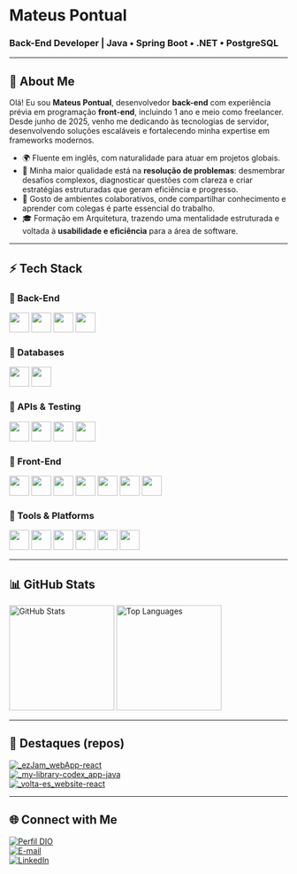 <h1 >
  <b>Mateus Pontual</b>
</h1>

<h3 >Back-End Developer | Java • Spring Boot • .NET • PostgreSQL</h3>

<hr/>

## 👋 About Me

Olá! Eu sou **Mateus Pontual**, desenvolvedor **back-end** com experiência prévia em programação **front-end**, incluindo 1 ano e meio como freelancer.  
Desde junho de 2025, venho me dedicando às tecnologias de servidor, desenvolvendo soluções escaláveis e fortalecendo minha expertise em frameworks modernos.

- 🌍 Fluente em inglês, com naturalidade para atuar em projetos globais.
- 🧩 Minha maior qualidade está na **resolução de problemas**: desmembrar desafios complexos, diagnosticar questões com clareza e criar estratégias estruturadas que geram eficiência e progresso.
- 🤝 Gosto de ambientes colaborativos, onde compartilhar conhecimento e aprender com colegas é parte essencial do trabalho.
- 🎓 Formação em Arquitetura, trazendo uma mentalidade estruturada e voltada à **usabilidade e eficiência** para a área de software.

<hr/>

## ⚡ Tech Stack

### 🔹 Back-End
<p >
  <img src="https://img.shields.io/badge/Java-0D1117?style=for-the-badge&logo=openjdk&logoColor=F89820" height="36" />
  <img src="https://img.shields.io/badge/Spring_Boot-0D1117?style=for-the-badge&logo=springboot&logoColor=6DB33F" height="36" />
  <img src="https://img.shields.io/badge/C%23-0D1117?style=for-the-badge&logo=csharp&logoColor=239120" height="36" />
  <img src="https://img.shields.io/badge/.NET-0D1117?style=for-the-badge&logo=dotnet&logoColor=512BD4" height="36" />
</p>

### 🔹 Databases
<p >
  <img src="https://img.shields.io/badge/PostgreSQL-0D1117?style=for-the-badge&logo=postgresql&logoColor=4169E1" height="36" />
  <img src="https://img.shields.io/badge/MySQL-0D1117?style=for-the-badge&logo=mysql&logoColor=4479A1" height="36" />
</p>

### 🔹 APIs & Testing
<p >
  <img src="https://img.shields.io/badge/REST-0D1117?style=for-the-badge&logo=fastapi&logoColor=009688" height="36" />
  <img src="https://img.shields.io/badge/OAuth-0D1117?style=for-the-badge&logo=auth0&logoColor=EB5424" height="36" />
  <img src="https://img.shields.io/badge/Swagger-0D1117?style=for-the-badge&logo=swagger&logoColor=85EA2D" height="36" />
  <img src="https://img.shields.io/badge/Postman-0D1117?style=for-the-badge&logo=postman&logoColor=FF6C37" height="36" />
</p>

### 🔹 Front-End
<p >
  <img src="https://img.shields.io/badge/JavaScript-0D1117?style=for-the-badge&logo=javascript&logoColor=F7DF1E" height="36" />
  <img src="https://img.shields.io/badge/React-0D1117?style=for-the-badge&logo=react&logoColor=61DAFB" height="36" />
  <img src="https://img.shields.io/badge/Redux-0D1117?style=for-the-badge&logo=redux&logoColor=764ABC" height="36" />
  <img src="https://img.shields.io/badge/HTML5-0D1117?style=for-the-badge&logo=html5&logoColor=E34F26" height="36" />
  <img src="https://img.shields.io/badge/CSS3-0D1117?style=for-the-badge&logo=css3&logoColor=1572B6" height="36" />
  <img src="https://img.shields.io/badge/Bootstrap-0D1117?style=for-the-badge&logo=bootstrap&logoColor=7952B3" height="36" />
  <img src="https://img.shields.io/badge/SASS-0D1117?style=for-the-badge&logo=sass&logoColor=CC6699" height="36" />
</p>

### 🔹 Tools & Platforms
<p >
  <img src="https://img.shields.io/badge/Git-0D1117?style=for-the-badge&logo=git&logoColor=F05032" height="36" />
  <img src="https://img.shields.io/badge/GitHub-0D1117?style=for-the-badge&logo=github&logoColor=white" height="36" />
  <img src="https://img.shields.io/badge/Maven-0D1117?style=for-the-badge&logo=apachemaven&logoColor=C71A36" height="36" />
  <img src="https://img.shields.io/badge/Node.js-0D1117?style=for-the-badge&logo=node.js&logoColor=339933" height="36" />
  <img src="https://img.shields.io/badge/Express.js-0D1117?style=for-the-badge&logo=express&logoColor=white" height="36" />
  <img src="https://img.shields.io/badge/Netlify-0D1117?style=for-the-badge&logo=netlify&logoColor=00C7B7" height="36" />
</p>

<hr/>

## 📊 GitHub Stats

<div >
  <img src="https://github-readme-stats.vercel.app/api?username=mdlpontual&theme=dark&bg_color=0D1117&border_color=1F6FEB&show_icons=true&icon_color=00C7B7&title_color=F97316&text_color=E6EDF3&border_radius=12&v=3" height="190" alt="GitHub Stats"/>  
  <img src="https://github-readme-stats.vercel.app/api/top-langs/?username=mdlpontual&layout=compact&bg_color=0D1117&border_color=1F6FEB&title_color=F97316&text_color=E6EDF3&border_radius=12&v=3" height="190" alt="Top Languages"/>
</div>

<hr/>

## 🚀 Destaques (repos)

<div >
  
[![_ezJam_webApp-react](https://github-readme-stats.vercel.app/api/pin/?username=mdlpontual&repo=_ezJam_webApp-react&bg_color=0D1117&border_color=1F6FEB&show_icons=true&icon_color=00C7B7&title_color=F97316&text_color=E6EDF3&border_radius=12&v=3)](https://github.com/mdlpontual/_ezJam_webApp-react)  
[![_my-library-codex_app-java](https://github-readme-stats.vercel.app/api/pin/?username=mdlpontual&repo=_my-library-codex_app-java&bg_color=0D1117&border_color=1F6FEB&show_icons=true&icon_color=00C7B7&title_color=F97316&text_color=E6EDF3&border_radius=12&v=3)](https://github.com/mdlpontual/_my-library-codex_app-java)  
[![_volta-es_website-react](https://github-readme-stats.vercel.app/api/pin/?username=mdlpontual&repo=_volta-es_website-react&bg_color=0D1117&border_color=1F6FEB&show_icons=true&icon_color=00C7B7&title_color=F97316&text_color=E6EDF3&border_radius=12&v=3)](https://github.com/mdlpontual/_volta-es_website-react)

</div>

<hr/>

## 🌐 Connect with Me

<div >

[![Perfil DIO](https://img.shields.io/badge/-Meu%20Perfil%20na%20DIO-1F6FEB?style=for-the-badge&logo=buffer&logoColor=white)](https://www.dio.me/users/mdlpontual)  
[![E-mail](https://img.shields.io/badge/-Email-E94D5F?style=for-the-badge&logo=gmail&logoColor=white)](mailto:mdlpontual@gmail.com)  
[![LinkedIn](https://img.shields.io/badge/-LinkedIn-0A66C2?style=for-the-badge&logo=linkedin&logoColor=white)](https://www.linkedin.com/in/mateus-pontual/)

</div>
